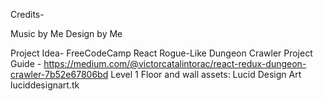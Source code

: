 Credits-

Music by Me
Design by Me

Project Idea- FreeCodeCamp React Rogue-Like Dungeon Crawler
Project Guide - https://medium.com/@victorcatalintorac/react-redux-dungeon-crawler-7b52e67806bd
Level 1 Floor and wall assets: Lucid Design Art luciddesignart.tk
